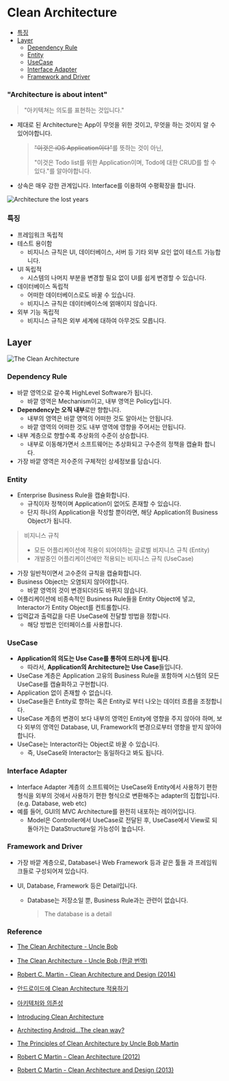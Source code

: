 # Clean Architecture

- [특징](#특징)
- [Layer](#Layer)
  - [Dependency Rule](#Dependency-Rule)
  - [Entity](#Entity)
  - [UseCase](#UseCase)
  - [Interface Adapter](#Interface-Adapter)
  - [Framework and Driver](#Framework-and-Driver)

### "Architecture is about intent" 

> "아키텍쳐는 의도를 표현하는 것입니다."

- 제대로 된 Architecture는 App이 무엇을 위한 것이고, 무엇을 하는 것이지 알 수 있어야합니다.

  > ~~"이것은 iOS Application이다"~~를 뜻하는 것이 아닌, 
  >
  > "이것은 Todo list를 위한 Application이며, Todo에 대한 CRUD를 할 수 있다."를 알아야합니다.

- 상속은 매우 강한 관계입니다. Interface를 이용하여 수평확장을 합니다.

![Architecture the lost years](https://hugo.ferreira.cc/wp-content/uploads/2012/07/tumblr_m7wjx4QuLX1qz82meo1_1280.png)

### 특징

- 프레임워크 독립적
- 테스트 용이함
  - 비지니스 규칙은 UI, 데이터베이스, 서버 등 기타 외부 요인 없이 테스트 가능합니다.
- UI 독립적
  - 시스템의 나머지 부분을 변경할 필요 없이 UI를 쉽게 변경할 수 있습니다.
- 데이터베이스 독립적
  - 어떠한 데이터베이스로도 바꿀 수 있습니다.
  - 비지니스 규칙은 데이터베이스에 얽매이지 않습니다.
- 외부 기능 독립적
  - 비지니스 규칙은 외부 세계에 대하여 아무것도 모릅니다.


## Layer

![The Clean Architecture](https://blog.cleancoder.com/uncle-bob/images/2012-08-13-the-clean-architecture/CleanArchitecture.jpg)

### Dependency Rule

- 바깥 영역으로 갈수록 HighLevel Software가 됩니다.
  - 바깥 영역은 Mechanism이고, 내부 영역은 Policy입니다.
- **Dependency는 오직 내부**로만 향합니다.
  - 내부의 영역은 바깥 영역의 어떠한 것도 알아서는 안됩니다.
  - 바깥 영역의 어떠한 것도 내부 영역에 영향을 주어서는 안됩니다.
- 내부 계층으로 향할수록 추상화의 수준이 상승합니다.
  - 내부로 이동해가면서 소프트웨어는 추상화되고 구수준의 정책을 캡슐화 합니다.
- 가장 바깥 영역은 저수준의 구체적인 상세정보를 담습니다.

### Entity

- Enterprise Business Rule을 캡슐화합니다.
  - 규칙이자 정책이며 Application이 없어도 존재할 수 있습니다.
  - 단지 하나의 Application을 작성할 뿐이라면, 해당 Application의 Business Object가 됩니다.

> 비지니스 규칙
>
> - 모든 어플리케이션에 적용이 되어야하는 글로벌 비지니스 규칙 (Entity)
> - 개발중인 어플리케이션에만 적용되는 비지니스 규칙 (UseCase)

- 가장 일반적이면서 고수준의 규칙을 캡슐화합니다.
- Business Object는 오염되지 않아야합니다.
  - 바깥 영역의 것이 변경되더라도 바뀌지 않습니다.
- 어플리케이션에 비종속적인 Business Rule들을 Entity Object에 넣고, Interactor가 Entity Object를 컨트롤합니다.
- 입력값과 출력값을 다른 UseCase에 전달할 방법을 정합니다.
  - 해당 방법은 인터페이스를 사용합니다.

### UseCase

- **Application의 의도는 Use Case를 통하여 드러나게 됩니다**.
  - 따라서, **Application의 Architecture는 Use Case**들입니다. 
- UseCase 계층은 Application 고유의 Business Rule을 포함하며 시스템의 모든 UseCase를 캡슐화하고 구현합니다.
- Application 없이 존재할 수 없습니다.
- UseCase들은 Entity로 향하는 혹은 Entity로 부터 나오는 데이터 흐름을 조정합니다.
- UseCase 계층의 변경이 보다 내부의 영역인 Entity에 영향을 주지 않아야 하며, 보다 외부의 영역인 Database, UI, Framework의 변경으로부터 영향을 받지 않아야합니다.
- UseCase는 Interactor라는 Object로 바꿀 수 있습니다. 
  - 즉, UseCase와 Interactor는 동일하다고 봐도 됩니다.

### Interface Adapter

- Interface Adapter 계층의 소프트웨어는 UseCase와 Entity에서 사용하기 편한 형식을 외부의 것에서 사용하기 편한 형식으로 변환해주는 adapter의 집합입니다. (e.g. Database, web etc)
- 예를 들어, GUI의 MVC Architecture를 완전히 내포하는 레이어입니다.
  - Model은 Controller에서 UseCase로 전달된 후, UseCase에서 View로 되돌아가는 DataStructure일 가능성이 높습니다.

### Framework and Driver

- 가장 바깥 계층으로, Database나 Web Framework 등과 같은 툴들 과 프레임워크들로 구성되어져 있습니다.

- UI, Database, Framework 등은 Detail입니다.
  - Database는 저장소일 뿐, Business Rule과는 관련이 없습니다. 

    > The database is a detail

### Reference

- [The Clean Architecture - Uncle Bob](https://blog.cleancoder.com/uncle-bob/2012/08/13/the-clean-architecture.html)
- [The Clean Architecture - Uncle Bob (한글 번역)](https://blog.coderifleman.com/2017/12/18/the-clean-architecture/?utm_medium=social&utm_source=gaerae.com&utm_campaign=개발자스럽다)
- [Robert C. Martin - Clean Architecture and Design (2014)](https://amara.org/ko/videos/0AtjY87egE3m/url/1216370/?tab=video)
- [안드로이드에 Clean Architecture 적용하기](https://academy.realm.io/kr/posts/clean-architecture-in-android/)
- [아키텍처와 의존성](https://blog.appkr.dev/learn-n-think/clean-architecture-and-dependency/)
- [Introducing Clean Architecture](https://www.slideshare.net/rocboronat/introducing-clean-architecture-61200981?from_action=save)
- [Architecting Android...The clean way?](https://fernandocejas.com/2014/09/03/architecting-android-the-clean-way/)


- [The Principles of Clean Architecture by Uncle Bob Martin](https://www.youtube.com/watch?v=o_TH-Y78tt4&t=1113s)
- [Robert C Martin - Clean Architecture (2012)](https://www.youtube.com/watch?v=Nltqi7ODZTM)


- [Robert C Martin - Clean Architecture and Design (2013)](https://www.youtube.com/watch?v=Nsjsiz2A9mg&t=1s)

  
